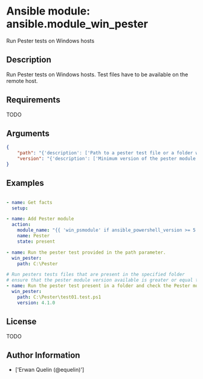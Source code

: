 # Ansible module: ansible.module_win_pester


Run Pester tests on Windows hosts

## Description

Run Pester tests on Windows hosts.
Test files have to be available on the remote host.

## Requirements

TODO

## Arguments

``` json
{
    "path": "{'description': ['Path to a pester test file or a folder where tests can be found.', 'If the path is a folder, the module will consider all ps1 files as Pester tests.'], 'required': True}",
    "version": "{'description': ['Minimum version of the pester module that has to be available on the remote host.']}",
}
```

## Examples


``` yaml

- name: Get facts
  setup:

- name: Add Pester module
  action:
    module_name: "{{ 'win_psmodule' if ansible_powershell_version >= 5 else 'win_chocolatey' }}"
    name: Pester
    state: present

- name: Run the pester test provided in the path parameter.
  win_pester:
    path: C:\Pester

# Run pesters tests files that are present in the specified folder
# ensure that the pester module version available is greater or equal to the version parameter.
- name: Run the pester test present in a folder and check the Pester module version.
  win_pester:
    path: C:\Pester\test01.test.ps1
    version: 4.1.0

```

## License

TODO

## Author Information
  - ['Erwan Quelin (@equelin)']
